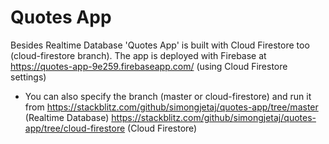 # Quotes App

Besides Realtime Database 'Quotes App' is built with Cloud Firestore too (cloud-firestore branch). The app is deployed with Firebase at https://quotes-app-9e259.firebaseapp.com/ (using Cloud Firestore settings)

* You can also specify the branch (master or cloud-firestore) and run it from
https://stackblitz.com/github/simongjetaj/quotes-app/tree/master (Realtime Database)  https://stackblitz.com/github/simongjetaj/quotes-app/tree/cloud-firestore (Cloud Firestore)  
